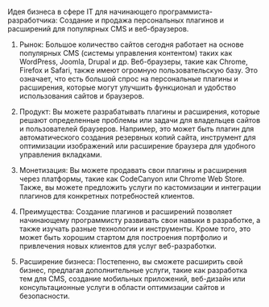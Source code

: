Идея бизнеса в сфере IT для начинающего программиста-разработчика: Создание и продажа персональных плагинов и расширений для популярных CMS и веб-браузеров.

1. Рынок: Большое количество сайтов сегодня работает на основе популярных CMS (системы управления контентом) таких как WordPress, Joomla, Drupal и др. Веб-браузеры, такие как Chrome, Firefox и Safari, также имеют огромную пользовательскую базу. Это означает, что есть большой спрос на персональные плагины и расширения, которые могут улучшить функционал и удобство использования сайтов и браузеров.

2. Продукт: Вы можете разрабатывать плагины и расширения, которые решают определенные проблемы или задачи для владельцев сайтов и пользователей браузеров. Например, это может быть плагин для автоматического создания резервных копий сайта, инструмент для оптимизации изображений или расширение браузера для удобного управления вкладками.

3. Монетизация: Вы можете продавать свои плагины и расширения через платформы, такие как CodeCanyon или Chrome Web Store. Также, вы можете предложить услуги по кастомизации и интеграции плагинов для конкретных потребностей клиентов.

4. Преимущества: Создание плагинов и расширений позволяет начинающему программисту развивать свои навыки в разработке, а также изучать разные технологии и инструменты. Кроме того, это может быть хорошим стартом для построения портфолио и привлечения новых клиентов для услуг веб-разработки.

5. Расширение бизнеса: Постепенно, вы сможете расширить свой бизнес, предлагая дополнительные услуги, такие как разработка тем для CMS, создание мобильных приложений, веб-дизайн или консультационные услуги в области оптимизации сайтов и безопасности. 
